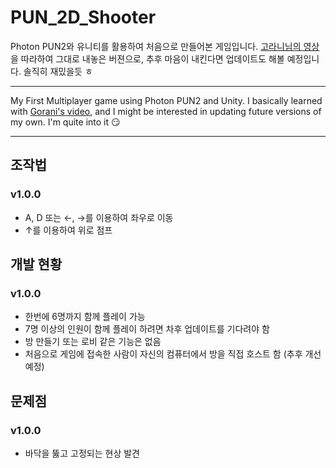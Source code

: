 # PUN_2D_Shooter
 
Photon PUN2와 유니티를 활용하여 처음으로 만들어본 게임입니다.
[고라니님의 영상](https://youtu.be/9Bn1C9O0hzY) 을 따라하여 그대로 내놓은 버젼으로,
추후 마음이 내킨다면 업데이트도 해볼 예정입니다.
솔직히 재밌을듯 ㅎ

-----

My First Multiplayer game using Photon PUN2 and Unity.
I basically learned with [Gorani's video](https://youtu.be/9Bn1C9O0hzY),
and I might be interested in updating future versions of my own.
I'm quite into it 😏

-----

## 조작법
### v1.0.0
- A, D 또는 ←, →를 이용하여 좌우로 이동
- ↑를 이용하여 위로 점프

## 개발 현황
### v1.0.0
- 한번에 6명까지 함께 플레이 가능
- 7명 이상의 인원이 함께 플레이 하려면 차후 업데이트를 기다려야 함
- 방 만들기 또는 로비 같은 기능은 없음
- 처음으로 게임에 접속한 사람이 자신의 컴퓨터에서 방을 직접 호스트 함 (추후 개선 예정)

## 문제점
### v1.0.0
- 바닥을 뚫고 고정되는 현상 발견
